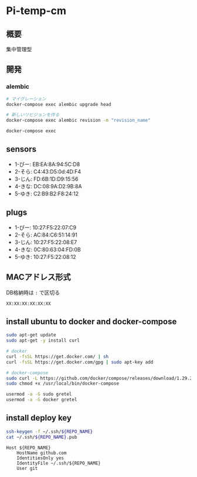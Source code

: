 # Pi-temp-cm

## 概要

集中管理型

## 開発

### alembic

```bash
# マイグレーション
docker-compose exec alembic upgrade head

# 新しいリビジョンを作る
docker-compose exec alembic revision -m "revision_name"
```

```bash
docker-compose exec


```



## sensors

- 1-ぴー: EB:EA:8A:94:5C:D8
- 2-そら: C4:43:D5:0d:4D:F4
- 3-じん: FD:6B:1D:D9:15:56
- 4-きな: DC:08:9A:D2:9B:8A
- 5-ゆき: C2:B9:B2:F8:24:12

## plugs

- 1-ぴー: 10:27:F5:22:07:C9
- 2-そら: AC:84:C6:51:14:91
- 3-じん: 10:27:F5:22:08:E7
- 4-きな: 0C:80:63:04:FD:0B
- 5-ゆき: 10:27:F5:22:08:12


## MACアドレス形式

DB格納時は `:` で区切る

```plaintext
XX:XX:XX:XX:XX:XX
```

## install ubuntu to docker and docker-compose

```bash
sudo apt-get update
sudo apt-get -y install curl

# docker
curl -fsSL https://get.docker.com/ | sh
curl -fsSL https://get.docker.com/gpg | sudo apt-key add

# docker-compose
sudo curl -L https://github.com/docker/compose/releases/download/1.29.2/docker-compose-`uname -s`-`uname -m` -o /usr/local/bin/docker-compose
sudo chmod +x /usr/local/bin/docker-compose

usermod -a -G sudo gretel
usermod -a -G docker gretel
```

## install deploy key

```bash
ssh-keygen -f ~/.ssh/${REPO_NAME}
cat ~/.ssh/${REPO_NAME}.pub
```

```ssh-config:~/.ssh/config
Host ${REPO_NAME}
    HostName github.com
    IdentitiesOnly yes
    IdentityFile ~/.ssh/${REPO_NAME}
    User git
```
